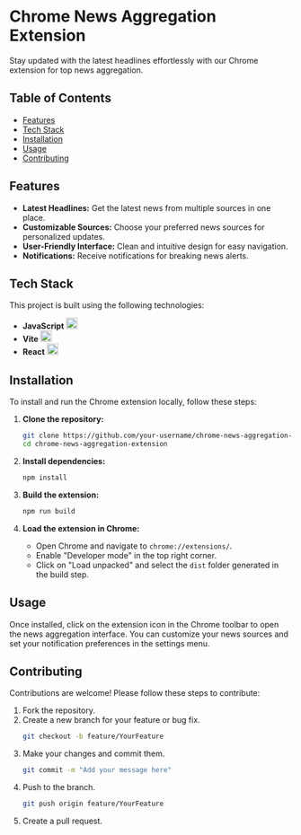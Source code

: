 # Chrome News Aggregation Extension

Stay updated with the latest headlines effortlessly with our Chrome extension for top news aggregation.

## Table of Contents

- [Features](#features)
- [Tech Stack](#tech-stack)
- [Installation](#installation)
- [Usage](#usage)
- [Contributing](#contributing)

## Features

- **Latest Headlines:** Get the latest news from multiple sources in one place.
- **Customizable Sources:** Choose your preferred news sources for personalized updates.
- **User-Friendly Interface:** Clean and intuitive design for easy navigation.
- **Notifications:** Receive notifications for breaking news alerts.
  
## Tech Stack

This project is built using the following technologies:

- **JavaScript** <img src="https://upload.wikimedia.org/wikipedia/commons/6/6a/JavaScript-logo.png" alt="JavaScript Icon" width="20" />
- **Vite** <img src="https://vitejs.dev/logo.svg" alt="Vite Icon" width="20" />
- **React** <img src="https://upload.wikimedia.org/wikipedia/commons/a/a7/React-icon.svg" alt="React Icon" width="20" />

## Installation

To install and run the Chrome extension locally, follow these steps:

1. **Clone the repository:**
   ```bash
   git clone https://github.com/your-username/chrome-news-aggregation-extension.git
   cd chrome-news-aggregation-extension
   ```

2. **Install dependencies:**
   ```bash
   npm install
   ```

3. **Build the extension:**
   ```bash
   npm run build
   ```

4. **Load the extension in Chrome:**
   - Open Chrome and navigate to `chrome://extensions/`.
   - Enable "Developer mode" in the top right corner.
   - Click on "Load unpacked" and select the `dist` folder generated in the build step.

## Usage

Once installed, click on the extension icon in the Chrome toolbar to open the news aggregation interface. You can customize your news sources and set your notification preferences in the settings menu.

## Contributing

Contributions are welcome! Please follow these steps to contribute:

1. Fork the repository.
2. Create a new branch for your feature or bug fix.
   ```bash
   git checkout -b feature/YourFeature
   ```
3. Make your changes and commit them.
   ```bash
   git commit -m "Add your message here"
   ```
4. Push to the branch.
   ```bash
   git push origin feature/YourFeature
   ```
5. Create a pull request.
